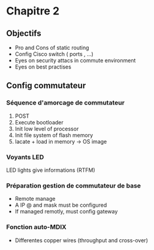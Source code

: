 # Chapitre 2
## Objectifs
- Pro and Cons of static routing
- Config Cisco switch  ( ports , ...)
- Eyes on security attacs in commute environment
- Eyes on best practises

## Config commutateur
### Séquence d'amorcage de commutateur
1. POST
2. Execute bootloader
3. Init low level of processor
4. Init file system of flash memory
5. lacate + load in memory -> OS image

### Voyants LED
LED lights give informations (RTFM)

### Préparation gestion de commutateur de base
- Remote manage
- A IP @ and mask must be configured
- If managed remotly, must config gateway

### Fonction auto-MDIX
- Differentes copper wires (throughput and cross-over)
